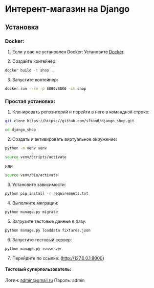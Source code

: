 # Интерент-магазин на Django

## Установка

### Docker:

1. Если у вас не установлен Docker: Установите [Docker](https://docs.docker.com/get-docker/).

2. Создайте контейнер:
```sh
docker build -t shop .
```

3. Запустите контейнер:
```sh
docker run --rm -p 8000:8000 -it shop
```

### Простая установка:

1. Клонировать репозиторий и перейти в него в командной строке:
```sh
git clone https://https://github.com/sfkan6/django_shop.git
```
```sh
cd django_shop
```

2. Cоздать и активировать виртуальное окружение:
```sh
python -m venv venv
```

```sh
source venv/Scripts/activate
```
или
```sh
source venv/bin/activate
```

3. Установите зависимости:
```sh
python pip install -r requirements.txt
```

4. Выполните миграции:
```sh
python manage.py migrate
```

5. Загрузите тестовые данные в базу:
 ```sh
 python manage.py loaddata fixtures.json
 ```

6. Запустите тестовый сервер:
  ```sh
 python manage.py runserver
 ```

7. Перейдите по ссылке: (http://127.0.0.1:8000)

#### Тестовый суперпользователь:

Логин: admin@gmail.ru
Пароль: admin

